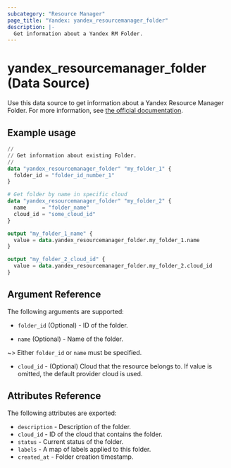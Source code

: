 ```yaml
---
subcategory: "Resource Manager"
page_title: "Yandex: yandex_resourcemanager_folder"
description: |-
  Get information about a Yandex RM Folder.
---
```


# yandex_resourcemanager_folder (Data Source)

Use this data source to get information about a Yandex Resource Manager Folder. For more information, see [the official documentation](https://yandex.cloud/docs/resource-manager/concepts/resources-hierarchy#folder).

## Example usage

```terraform
//
// Get information about existing Folder.
//
data "yandex_resourcemanager_folder" "my_folder_1" {
  folder_id = "folder_id_number_1"
}

# Get folder by name in specific cloud
data "yandex_resourcemanager_folder" "my_folder_2" {
  name     = "folder_name"
  cloud_id = "some_cloud_id"
}

output "my_folder_1_name" {
  value = data.yandex_resourcemanager_folder.my_folder_1.name
}

output "my_folder_2_cloud_id" {
  value = data.yandex_resourcemanager_folder.my_folder_2.cloud_id
}
```

## Argument Reference

The following arguments are supported:

* `folder_id` (Optional) - ID of the folder.

* `name` (Optional) - Name of the folder.

~> Either `folder_id` or `name` must be specified.

* `cloud_id` - (Optional) Cloud that the resource belongs to. If value is omitted, the default provider cloud is used.

## Attributes Reference

The following attributes are exported:

* `description` - Description of the folder.
* `cloud_id` - ID of the cloud that contains the folder.
* `status` - Current status of the folder.
* `labels` - A map of labels applied to this folder.
* `created_at` - Folder creation timestamp.
